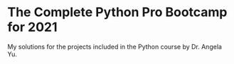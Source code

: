 # The Complete Python Pro Bootcamp for 2021
My solutions for the projects included in the Python course by Dr. Angela Yu.
